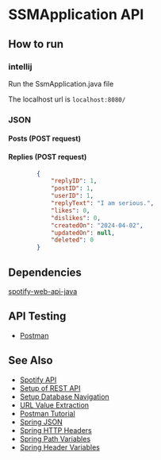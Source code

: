 # SSMApplication API

## How to run

### intellij

Run the SsmApplication.java file

The localhost url is ```localhost:8080/```

### JSON

#### Posts (POST request)

#### Replies (POST request)

```json
        {
            "replyID": 1,
            "postID": 1,
            "userID": 1,
            "replyText": "I am serious.",
            "likes": 0,
            "dislikes": 0,
            "createdOn": "2024-04-02",
            "updatedOn": null,
            "deleted": 0
        }
```


## Dependencies

[spotify-web-api-java](https://github.com/spotify-web-api-java/spotify-web-api-java)

## API Testing

- [Postman](https://www.postman.com/downloads/)

## See Also

- [Spotify API](https://developer.spotify.com/)
- [Setup of REST API](https://www.youtube.com/watch?v=oO6HPVRqGvg)
- [Setup Database Navigation](https://www.youtube.com/watch?v=V2bGKzvMQyc)
- [URL Value Extraction](https://javainfinite.com/spring-boot/http-get-ways-to-form-url/)
- [Postman Tutorial](https://learning.postman.com/docs/introduction/overview/)
- [Spring JSON](https://www.baeldung.com/spring-boot-json)
- [Spring HTTP Headers](https://www.baeldung.com/spring-rest-http-headers)
- [Spring Path Variables](https://www.baeldung.com/spring-pathvariable)
- [Spring Header Variables](https://www.baeldung.com/spring-rest-http-headers)
